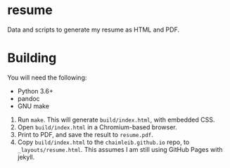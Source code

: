 # resume

Data and scripts to generate my resume as HTML and PDF.

# Building

You will need the following:

* Python 3.6+
* pandoc
* GNU make

1. Run `make`. This will generate `build/index.html`, with embedded CSS.
1. Open `build/index.html` in a Chromium-based browser.
1. Print to PDF, and save the result to `resume.pdf`.
1. Copy `build/index.html` to the `chaimleib.github.io` repo, to `_layouts/resume.html`. This assumes I am still using GitHub Pages with jekyll.


